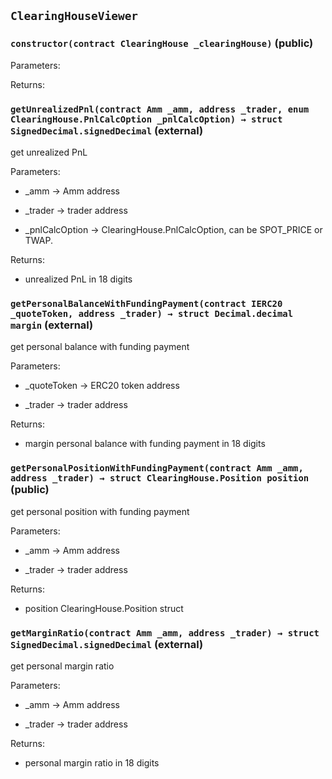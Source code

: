 ## `ClearingHouseViewer`







### `constructor(contract ClearingHouse _clearingHouse)` (public)





Parameters:

Returns:
### `getUnrealizedPnl(contract Amm _amm, address _trader, enum ClearingHouse.PnlCalcOption _pnlCalcOption) → struct SignedDecimal.signedDecimal` (external)

get unrealized PnL




Parameters:
 - _amm → Amm address

 - _trader → trader address

 - _pnlCalcOption → ClearingHouse.PnlCalcOption, can be SPOT_PRICE or TWAP.


Returns:
 - unrealized PnL in 18 digits
### `getPersonalBalanceWithFundingPayment(contract IERC20 _quoteToken, address _trader) → struct Decimal.decimal margin` (external)

get personal balance with funding payment




Parameters:
 - _quoteToken → ERC20 token address

 - _trader → trader address


Returns:
 - margin personal balance with funding payment in 18 digits
### `getPersonalPositionWithFundingPayment(contract Amm _amm, address _trader) → struct ClearingHouse.Position position` (public)

get personal position with funding payment




Parameters:
 - _amm → Amm address

 - _trader → trader address


Returns:
 - position ClearingHouse.Position struct
### `getMarginRatio(contract Amm _amm, address _trader) → struct SignedDecimal.signedDecimal` (external)

get personal margin ratio




Parameters:
 - _amm → Amm address

 - _trader → trader address


Returns:
 - personal margin ratio in 18 digits
